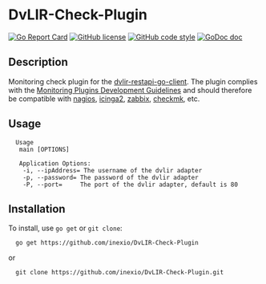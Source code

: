 # DvLIR-Check-Plugin

[![Go Report Card](https://goreportcard.com/badge/github.com/inexio/dvlir-check-plugin)](https://goreportcard.com/report/github.com/inexio/dvlir-check-plugin)
[![GitHub license](https://img.shields.io/badge/license-BSD-blue.svg)](https://github.com/inexio/dvlir-check-plugin/blob/master/LICENSE)
[![GitHub code style](https://img.shields.io/badge/code%20style-uber--go-brightgreen)](https://github.com/uber-go/guide/blob/master/style.md)
[![GoDoc doc](https://img.shields.io/badge/godoc-reference-blue)](https://godoc.org/github.com/inexio/dvlir-check-plugin)

## Description
Monitoring check plugin for the [dvlir-restapi-go-client](https://github.com/inexio/dvlir-restapi-go-client). The plugin complies with the [Monitoring Plugins Development Guidelines](https://www.monitoring-plugins.org/doc/guidelines.html) and should therefore be compatible with [nagios](https://www.nagios.org/), [icinga2](https://icinga.com/), [zabbix](https://www.zabbix.com/), [checkmk](https://checkmk.com/), etc.

## Usage
```
  Usage
   main [OPTIONS]
   
   Application Options:
    -i, --ipAddress= The username of the dvlir adapter
    -p, --password= The password of the dvlir adapter
    -P, --port=     The port of the dvlir adapter, default is 80
```

## Installation

To install, use `go get` or `git clone`:

      go get https://github.com/inexio/DvLIR-Check-Plugin
      
or 

      git clone https://github.com/inexio/DvLIR-Check-Plugin.git
